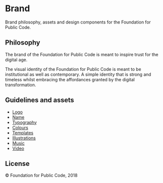 # Brand

Brand philosophy, assets and design components for the Foundation for Public Code.

## Philosophy

The brand of the Foundation for Public Code is meant to inspire trust for the digital age.

The visual identity of the Foundation for Public Code is meant to be institutional as well as contemporary. A simple identity that is strong and timeless whilst embracing the affordances granted by the digital transformation.

## Guidelines and assets

* [Logo](logo/)
* [Name](name/)
* [Typography](typography/)
* [Colours](colours/)
* [Templates](templates/)
* [Illustrations](https://github.com/publiccodenet/illustrations)
* [Music](music/)
* [Video](video/)

## License

© Foundation for Public Code, 2018
